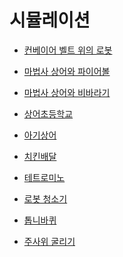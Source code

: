 # 시뮬레이션

- [컨베이어 벨트 위의 로봇](https://github.com/BOLTB0X/Swift_Study/tree/main/BOJ/시뮬레이션/PS20055)
  <br/>

- [마법사 상어와 파이어볼](https://github.com/BOLTB0X/Swift_Study/tree/main/BOJ/시뮬레이션/BOJ20056)
  <br/>

- [마법사 상어와 비바라기](https://github.com/BOLTB0X/Swift_Study/tree/main/BOJ/시뮬레이션/BOJ21610)
  <br/>

- [상어초등학교](https://github.com/BOLTB0X/Swift_Study/tree/main/BOJ/시뮬레이션/BOJ21608)
  <br/>

- [아기상어]()
  <br/>

- [치킨배달]()
  <br/>

- [테트로미노]()
  <br/>

- [로봇 청소기]()
  <br/>

- [톱니바퀴]()
  <br/>

- [주사위 굴리기]()
  <br/>
